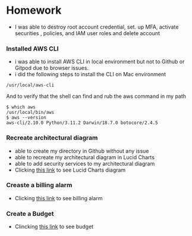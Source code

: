 # Homework

- I was able to destroy root account credential, set. up MFA, activate securities , policies, and  IAM user roles and delete account

### Installed AWS CLI
- i was able to install AWS CLI in local environment but not to Github or Gitpod due to browser issues.
- i did the following steps to install the CLI on Mac environment
```
/usr/local/aws-cli
```
And to verify that the shell can find and rub the aws command in my path

```
$ which aws
/usr/local/bin/aws 
$ aws --version
aws-cli/2.10.0 Python/3.11.2 Darwin/18.7.0 botocore/2.4.5
```
### Recreate architectural diagram
- able to create my directory in Github without any issue
- able to recreate my architectural diagram in Lucid Charts
- able to add security services to my architectural diagram
- Clicking [this link](https://github.com/rgmj19/aws-bootcamp-cruddur-2023/blob/ad17bbfc9bad57291f02711405992b0cfd5aebbb/Journal/assets/aws-cruddur-bootcamp-2023-diagram.pdf)  to see Lucid Charts diagram 

### Creaste a billing alarm
- Clicking [this link](https://github.com/rgmj19/aws-bootcamp-cruddur-2023/blob/7da3eefe078a382909ae0c0860a04513a2b6a4d1/Journal/assets/week0_budget.png) to see billing alarm

### Create a Budget
- Clincking [this link](https://github.com/rgmj19/aws-bootcamp-cruddur-2023/blob/7da3eefe078a382909ae0c0860a04513a2b6a4d1/Journal/assets/week0_budget.png)  to see budget
